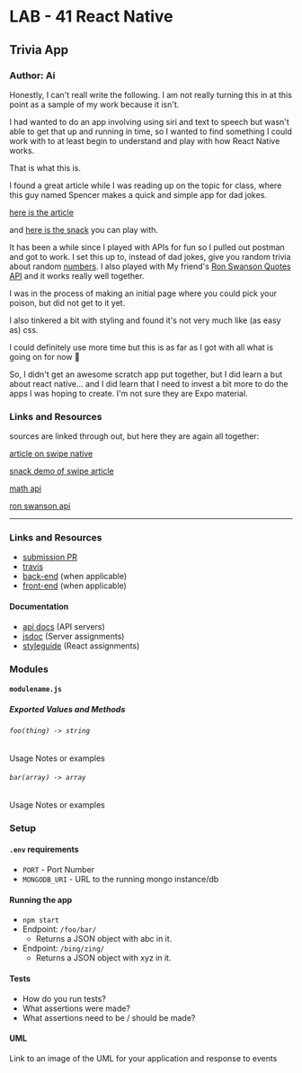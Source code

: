 # LAB - 41 React Native

## Trivia App

### Author: Ai

Honestly, I can't reall write the following. I am not really turning this in at this point as a sample of my work because it isn't.

I had wanted to do an app involving using siri and text to speech but wasn't able to get that up and running in time, so I wanted to find something I could work with to at least begin to understand and play with how React Native works. 

That is what this is. 

I found a great article while I was reading up on the topic for class, where this guy named Spencer makes a quick and simple app for dad jokes.

[here is the article](https://medium.com/handlebar-labs/how-dad-jokes-helped-me-better-understand-immutable-data-d4256a0d4eea)

and [here is the snack](https://snack.expo.io/B1N7JqT_G) you can play with.

It has been a while since I played with APIs for fun so I pulled out postman and got to work. I set this up to, instead of dad jokes, give you random trivia about random [numbers](http://numbersapi.com/random/year?json). I also played with My friend's [Ron Swanson Quotes API](http://ron-swanson-quotes.herokuapp.com/v2/quotes) and it works really well together.

I was in the process of making an initial page where you could pick your poison, but did not get to it yet.

I also tinkered a bit with styling and found it's not very much like (as easy as) css. 

I could definitely use more time but this is as far as I got with all what is going on for now 🙂

So, I didn't get an awesome scratch app put together, but I did learn a but about react native... and I did learn that I need to invest a bit more to do the apps I was hoping to create. I'm not sure they are Expo material.

### Links and Resources
sources are linked through out, but here they are again all together:

[article on swipe native](https://medium.com/handlebar-labs/how-dad-jokes-helped-me-better-understand-immutable-data-d4256a0d4eea)

[snack demo of swipe article](https://snack.expo.io/B1N7JqT_G)

[math api](http://numbersapi.com/random/year?json)

[ron swanson api](http://ron-swanson-quotes.herokuapp.com/v2/quotes)

---------------------

### Links and Resources
* [submission PR](http://xyz.com)
* [travis](http://xyz.com)
* [back-end](http://xyz.com) (when applicable)
* [front-end](http://xyz.com) (when applicable)

#### Documentation
* [api docs](http://xyz.com) (API servers)
* [jsdoc](http://xyz.com) (Server assignments)
* [styleguide](http://xyz.com) (React assignments)

### Modules
#### `modulename.js`
##### Exported Values and Methods

###### `foo(thing) -> string`
Usage Notes or examples

###### `bar(array) -> array`
Usage Notes or examples

### Setup
#### `.env` requirements
* `PORT` - Port Number
* `MONGODB_URI` - URL to the running mongo instance/db

#### Running the app
* `npm start`
* Endpoint: `/foo/bar/`
  * Returns a JSON object with abc in it.
* Endpoint: `/bing/zing/`
  * Returns a JSON object with xyz in it.
  
#### Tests
* How do you run tests?
* What assertions were made?
* What assertions need to be / should be made?

#### UML
Link to an image of the UML for your application and response to events